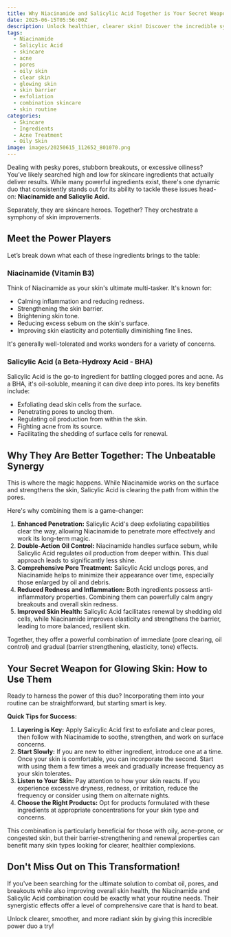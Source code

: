 ```yaml
---
title: Why Niacinamide and Salicylic Acid Together is Your Secret Weapon for Clear Skin?
date: 2025-06-15T05:56:00Z
description: Unlock healthier, clearer skin! Discover the incredible synergy of niacinamide and salicylic acid and how this powerhouse combination tackles acne, pores, and oil.
tags:
  - Niacinamide
  - Salicylic Acid
  - skincare
  - acne
  - pores
  - oily skin
  - clear skin
  - glowing skin
  - skin barrier
  - exfoliation
  - combination skincare
  - skin routine
categories:
  - Skincare
  - Ingredients
  - Acne Treatment
  - Oily Skin
image: images/20250615_112652_801070.png
---
```


Dealing with pesky pores, stubborn breakouts, or excessive oiliness? You’ve likely searched high and low for skincare ingredients that actually deliver results. While many powerful ingredients exist, there's one dynamic duo that consistently stands out for its ability to tackle these issues head-on: **Niacinamide and Salicylic Acid.**

Separately, they are skincare heroes. Together? They orchestrate a symphony of skin improvements.

## Meet the Power Players

Let’s break down what each of these ingredients brings to the table:

### **Niacinamide (Vitamin B3)**

Think of Niacinamide as your skin's ultimate multi-tasker. It's known for:

*   Calming inflammation and reducing redness.
*   Strengthening the skin barrier.
*   Brightening skin tone.
*   Reducing excess sebum on the skin's surface.
*   Improving skin elasticity and potentially diminishing fine lines.

It's generally well-tolerated and works wonders for a variety of concerns.

### **Salicylic Acid (a Beta-Hydroxy Acid - BHA)**

Salicylic Acid is the go-to ingredient for battling clogged pores and acne. As a BHA, it's oil-soluble, meaning it can dive deep into pores. Its key benefits include:

*   Exfoliating dead skin cells from the surface.
*   Penetrating pores to unclog them.
*   Regulating oil production from within the skin.
*   Fighting acne from its source.
*   Facilitating the shedding of surface cells for renewal.

## Why They Are Better Together: The Unbeatable Synergy

This is where the magic happens. While Niacinamide works on the surface and strengthens the skin, Salicylic Acid is clearing the path from within the pores.

Here's why combining them is a game-changer:

1.  **Enhanced Penetration:** Salicylic Acid's deep exfoliating capabilities clear the way, allowing Niacinamide to penetrate more effectively and work its long-term magic.
2.  **Double-Action Oil Control:** Niacinamide handles surface sebum, while Salicylic Acid regulates oil production from deeper within. This dual approach leads to significantly less shine.
3.  **Comprehensive Pore Treatment:** Salicylic Acid unclogs pores, and Niacinamide helps to minimize their appearance over time, especially those enlarged by oil and debris.
4.  **Reduced Redness and Inflammation:** Both ingredients possess anti-inflammatory properties. Combining them can powerfully calm angry breakouts and overall skin redness.
5.  **Improved Skin Health:** Salicylic Acid facilitates renewal by shedding old cells, while Niacinamide improves elasticity and strengthens the barrier, leading to more balanced, resilient skin.

Together, they offer a powerful combination of immediate (pore clearing, oil control) and gradual (barrier strengthening, elasticity, tone) effects.

## Your Secret Weapon for Glowing Skin: How to Use Them

Ready to harness the power of this duo? Incorporating them into your routine can be straightforward, but starting smart is key.

**Quick Tips for Success:**

1.  **Layering is Key:** Apply Salicylic Acid first to exfoliate and clear pores, then follow with Niacinamide to soothe, strengthen, and work on surface concerns.
2.  **Start Slowly:** If you are new to either ingredient, introduce one at a time. Once your skin is comfortable, you can incorporate the second. Start with using them a few times a week and gradually increase frequency as your skin tolerates.
3.  **Listen to Your Skin:** Pay attention to how your skin reacts. If you experience excessive dryness, redness, or irritation, reduce the frequency or consider using them on alternate nights.
4.  **Choose the Right Products:** Opt for products formulated with these ingredients at appropriate concentrations for your skin type and concerns.

This combination is particularly beneficial for those with oily, acne-prone, or congested skin, but their barrier-strengthening and renewal properties can benefit many skin types looking for clearer, healthier complexions.

## Don't Miss Out on This Transformation!

If you've been searching for the ultimate solution to combat oil, pores, and breakouts while also improving overall skin health, the Niacinamide and Salicylic Acid combination could be exactly what your routine needs. Their synergistic effects offer a level of comprehensive care that is hard to beat.

Unlock clearer, smoother, and more radiant skin by giving this incredible power duo a try!


